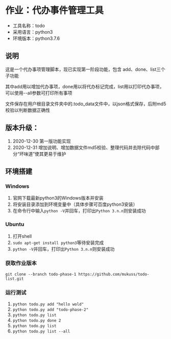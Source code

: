# 作业：代办事件管理工具

* 工具名称：todo
* 采用语言：python3
* 环境版本：python3.7.6

## 说明

这是一个代办事项管理脚本，现已实现第一阶段功能，包含 add、done、list三个子功能 

其中add用以增加代办事项，done用以将代办标记完成，list用以打印代办事项，可以使用--all参数可打印所有事项

文件保存在用户根目录文件夹中的.todo_data文件中，以json格式保存，后附md5校验以判断数据正确性

## 版本升级：

1. 2020-12-30 第一版功能实现
2. 2020-12-31 增加说明、增加数据文件md5校验、整理代码并去除代码中部分“坏味道”使其更易于维护

## 环境搭建

### Windows

1. 官网下载最新python3的Windows版本并安装
2. 将安装目录添加到环境变量中（具体步骤可百度python3安装）
3. 在命令行中输入`python -V`并回车，打印出`Python 3.n.n`则安装成功

### Ubuntu

1. 打开shell
2. `sudo apt-get install python3`等待安装完成
3. `python -V`并回车，打印出`Python 3.n.n`则安装成功

### 获取作业版本

`git clone --branch todo-phase-1 https://github.com/mukuss/todo-list.git`

### 运行测试

1. `python todo.py add "hello wold"`
2. `python todo.py add "todo-phase-2"`
3. `python todo.py list`
4. `python todo.py done 2`
5. `python todo.py list`
6. `python todo.py list --all`


